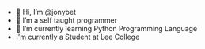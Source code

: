 - 👋 Hi, I’m @jonybet
- 👀 I’m a self taught programmer
- 🌱 I’m currently learning Python Programming Language
- I'm currently a Student at Lee College

<!---
jonybet/jonybet is a ✨ special ✨ repository because its `README.md` (this file) appears on your GitHub profile.
You can click the Preview link to take a look at your changes.
--->

